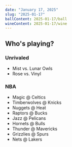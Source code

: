 ```yaml
---
date: "January 17, 2025"
slug: "2025-01-17"
ballContent: 2025-01-17/ball
wineContent: 2025-01-17/wine
---
```


## Who's playing?

### Unrivaled

- Mist vs. Lunar Owls
- Rose vs. Vinyl

### NBA

- Magic @ Celtics
- Timberwolves @ Knicks
- Nuggets @ Heat
- Raptors @ Bucks
- Jazz @ Pelicans
- Hornets @ Bulls
- Thunder @ Mavericks
- Grizzlies @ Spurs
- Nets @ Lakers
